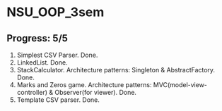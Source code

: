 # NSU_OOP_3sem
## Progress: 5/5
1. Simplest CSV Parser. Done.    
2. LinkedList. Done.         
3. StackCalculator. Architecture patterns: Singleton & AbstractFactory. Done.     
4. Marks and Zeros game. Architecture patterns: MVC(model-view-controller) & Observer(for viewer). Done.   
5. Template CSV parser. Done.
